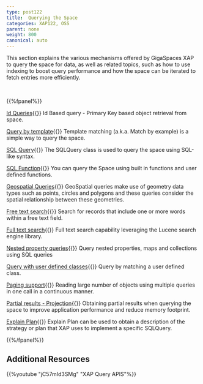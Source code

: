 ```yaml
---
type: post122
title:  Querying the Space
categories: XAP122, OSS
parent: none
weight: 800
canonical: auto
---
```






 This section explains the various mechanisms offered by GigaSpaces XAP to query the space for data, as well as related topics, such as how to use indexing to boost query performance and how the space can be iterated to fetch entries more efficiently.


<br>

{{%fpanel%}}

[Id Queries](./query-by-id.html){{<wbr>}}
Id Based query - Primary Key based object retrieval from space.

[Query by template](./query-template-matching.html){{<wbr>}}
Template matching (a.k.a. Match by example) is a simple way to query the space.

[SQL Query](./query-sql.html){{<wbr>}}
The SQLQuery class is used to query the space using SQL-like syntax.

[SQL Function](./query-sql-function.html){{<wbr>}}
You can query the Space using built in functions and user defined functions.

[Geospatial Queries](./query-geospatial.html){{<wbr>}}
GeoSpatial queries make use of geometry data types such as points, circles and polygons and these queries consider the spatial relationship between these geometries.


[Free text search](./query-free-text-search.html){{<wbr>}}
Search for records that include one or more words within a free text field.


[Full text search](./query-full-text-search.html){{<wbr>}}
Full text search capability leveraging the Lucene  search engine library.


[Nested property queries](./query-nested-properties.html){{<wbr>}}
Query nested properties, maps and collections using SQL queries

[Query with user defined classes](./query-user-defined-classes.html){{<wbr>}}
Query by matching a user defined class.

[Paging support](./query-paging-support-old.html){{<wbr>}}
Reading large number of objects using multiple queries in one call in a continuous manner.

[Partial results - Projection](./query-partial-results.html){{<wbr>}}
Obtaining partial results when querying the space to improve application performance and reduce memory footprint.

[Explain Plan](./query-explainplan.html){{<wbr>}}
Explain Plan can be used to obtain a description of the strategy or plan that XAP uses to implement a specific SQLQuery. 

{{%/fpanel%}}



## Additional Resources

{{%youtube "jC57mId3SMg"  "XAP Query APIS"%}}
